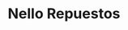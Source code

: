 ---
title: "Nello Repuestos"
url: /ciudad-autonoma-de-buenos-aires/nello-repuestos/
shop: Autoteile
---